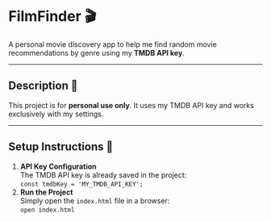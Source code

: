 # FilmFinder 🎬

A personal movie discovery app to help me find random movie recommendations by genre using my **TMDB API key**.

---

## Description 📌

This project is for **personal use only**. It uses my TMDB API key and works exclusively with my settings.

---

## Setup Instructions 🚀

1.  **API Key Configuration**  
    The TMDB API key is already saved in the project:  
    `const tmdbKey = 'MY_TMDB_API_KEY';`
2.  **Run the Project**  
    Simply open the `index.html` file in a browser:  
    `open index.html`
